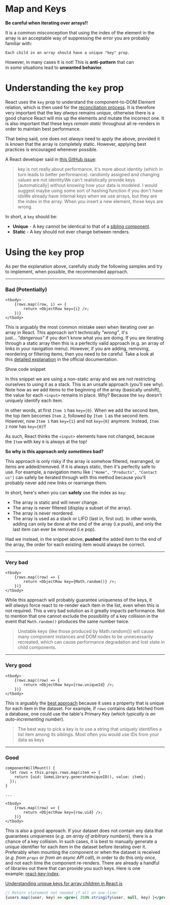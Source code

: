 # Map and Keys

**Be careful when iterating over arrays!!**

It is a common misconception that using the index of the element in the array is an acceptable way of suppressing the error you are probably familiar with:

```
Each child in an array should have a unique "key" prop.
```

However, in many cases it is not! This is **anti-pattern** that can in *some* situations lead to **unwanted behavior**.

# **Understanding the `key` prop**

React uses the `key` prop to understand the component-to-DOM Element relation, which is then used for the [reconciliation process](https://facebook.github.io/react/docs/reconciliation.html). It is therefore very important that the key *always* remains *unique*, otherwise there is a good chance React will mix up the elements and mutate the incorrect one. It is also important that these keys *remain static* throughout all re-renders in order to maintain best performance.

That being said, one does not *always* need to apply the above, provided it is *known* that the array is completely static. However, applying best practices is encouraged whenever possible.

A React developer said in [this GitHub issue](https://github.com/facebook/react/issues/1342#issuecomment-39230939):

> key is not really about performance, it's more about identity (which in turn leads to better performance). randomly assigned and changing values are not identityWe can't realistically provide keys [automatically] without knowing how your data is modeled. I would suggest maybe using some sort of hashing function if you don't have idsWe already have internal keys when we use arrays, but they are the index in the array. When you insert a new element, those keys are wrong.

In short, a `key` should be:

- **Unique** - A key cannot be identical to that of a [sibling component](https://facebook.github.io/react/docs/lists-and-keys.html#keys-must-only-be-unique-among-siblings).
- **Static** - A key should not ever change between renders.

# **Using the `key` prop**

As per the explanation above, carefully study the following samples and try to implement, when possible, the recommended approach.

---

### Bad (Potentially)

```
<tbody>
    {rows.map((row, i) => {
        return <ObjectRow key={i} />;
    })}
</tbody>
```

This is arguably the most common mistake seen when iterating over an array in React. This approach isn't technically *"wrong"*, it's just... *"dangerous"* if you don't know what you are doing. If you are iterating through a static array then this is a perfectly valid approach (e.g. an array of links in your navigation menu). However, if you are adding, removing, reordering or filtering items, then you need to be careful. Take a look at this [detailed explanation](https://facebook.github.io/react/docs/reconciliation.html#recursing-on-children) in the official documentation.

Show code snippet

In this snippet we are using a non-static array and we are not restricting ourselves to using it as a stack. This is an unsafe approach (you'll see why). Note how as we add items to the beginning of the array (basically unshift), the value for each `<input>` remains in place. Why? Because the `key` doesn't uniquely identify each item.

In other words, at first `Item 1` has `key={0}`. When we add the second item, the top item becomes `Item 2`, followed by `Item 1` as the second item. However, now `Item 1` has `key={1}` and not `key={0}` anymore. Instead, `Item 2` now has `key={0}`!!

As such, React thinks the `<input>` elements have not changed, because the `Item` with key `0` is always at the top!

**So why is this approach only *sometimes* bad?**

This approach is only risky if the array is somehow filtered, rearranged, or items are added/removed. If it is always static, then it's perfectly safe to use. For example, a navigation menu like `["Home", "Products", "Contact us"]` can safely be iterated through with this method because you'll probably never add new links or rearrange them.

In short, here's when you can **safely** use the index as `key`:

- The array is static and will never change.
- The array is never filtered (display a subset of the array).
- The array is never reordered.
- The array is used as a stack or LIFO (last in, first out). In other words, adding can only be done at the end of the array (i.e push), and only the last item can ever be removed (i.e pop).

Had we instead, in the snippet above, **pushed** the added item to the end of the array, the order for each existing item would always be correct.

---

### Very bad

```
<tbody>
    {rows.map((row) => {
        return <ObjectRow key={Math.random()} />;
    })}
</tbody>
```

While this approach will probably guarantee uniqueness of the keys, it will *always* force react to re-render each item in the list, even when this is not required. This a very bad solution as it greatly impacts performance. Not to mention that one cannot exclude the possibility of a key collision in the event that `Math.random()` produces the same number twice.

> Unstable keys (like those produced by Math.random()) will cause many component instances and DOM nodes to be unnecessarily recreated, which can cause performance degradation and lost state in child components.

---

### Very good

```
<tbody>
    {rows.map((row) => {
        return <ObjectRow key={row.uniqueId} />;
    })}
</tbody>
```

This is arguably the [best approach](https://facebook.github.io/react/docs/lists-and-keys.html#keys) because it uses a property that is unique for each item in the dataset. For example, if `rows` contains data fetched from a database, one could use the table's Primary Key (*which typically is an auto-incrementing number*).

> The best way to pick a key is to use a string that uniquely identifies a list item among its siblings. Most often you would use IDs from your data as keys

---

### Good

```
componentWillMount() {
  let rows = this.props.rows.map(item => { 
    return {uid: SomeLibrary.generateUniqueID(), value: item};
  });
}

...

<tbody>
    {rows.map((row) => {
        return <ObjectRow key={row.uid} />;
    })}
</tbody>
```

This is also a good approach. If your dataset does not contain any data that guarantees uniqueness (*e.g. an array of arbitrary numbers*), there is a chance of a key collision. In such cases, it is best to manually generate a unique identifier for each item in the dataset before iterating over it. Preferably when mounting the component or when the dataset is received (*e.g. from `props` or from an async API call*), in order to do this only *once*, and not each time the component re-renders. There are already a handful of libraries out there that can provide you such keys. Here is one example: [react-key-index](https://www.npmjs.com/package/react-key-index).

[Understanding unique keys for array children in React.js](https://stackoverflow.com/questions/28329382/understanding-unique-keys-for-array-children-in-react-js/43892905#43892905)

```jsx
// Return statement not needed if all on one-line: 
{users.map((user, key) => <pre>{ JSON.stringify(user, null, key) }</pre>)}
```